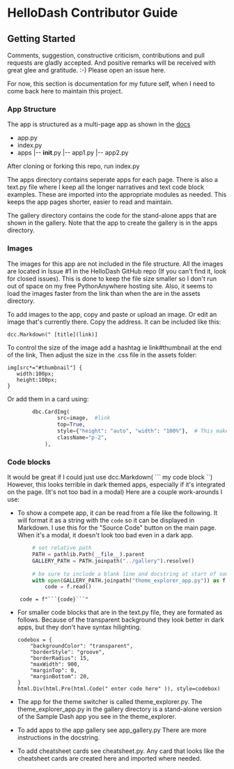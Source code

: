 
# HelloDash Contributor Guide

## Getting Started

Comments, suggestion, constructive criticism, contributions and pull requests are
gladly accepted.  And positive remarks will be received with great glee and gratitude. :-)
Please open an issue here.

For now, this section is documentation for my future self, when I need to come back here
to maintain this project.

### App Structure
The app is structured as a multi-page app as shown in the [docs](https://dash.plotly.com/urls)

- app.py
- index.py
- apps
   |-- __init__.py
   |-- app1.py
   |-- app2.py

After cloning or forking this repo, run index.py

The apps directory contains seperate apps for each page.  There is also a text.py file where I keep
all the longer narratives and text code block examples.  These are imported into the appropriate
modules as needed.  This keeps the app pages shorter, easier to read and maintain.

The gallery directory contains the code for the stand-alone apps that are shown in the gallery. 
Note that the app to create the gallery is in the apps directory. 

### Images
The images for this app are not included in the file structure.  All the images are located in
Issue #1 in the HelloDash GitHub repo (If you can't find it, look for closed issues).  This is
done to keep the file size smaller so I don't run out of space on my free PythonAnywhere hosting
site.  Also, it seems to  load the images faster from the link than when the are in the
assets directory.  

To add images to the app, copy and paste or upload an image. Or edit an image that's currently
there.  Copy the address.  It can be included like this:

    dcc.Markdown(" [title](link)]

To control the size of the image add a hashtag ie link#thumbnail  at the end of the link, 
Then adjust the size in the .css file in the assets folder:

    img[src*="#thumbnail"] {
       width:100px;
       height:100px;
    }

Or add them in a card using:

```python
        dbc.CardImg(
                src=image,  #link
                top=True,
                style={"height": "auto", "width": "100%"},  # This makes the scale right when resized
                className="p-2",
            ),

```

### Code blocks

It would be great if I could just use dcc.Markdown( ``` my code block ``)  However, this
looks terrible in dark themed apps, especially if it's integrated on the page. (It's not too bad in a modal)
Here are a couple work-arounds I use:


- To show a compete app, it can be read from a file like the following.  It will format it as 
a string with the ``` code ``` so it can be displayed in Markdown.  I use this for the "Source Code" button
  on the main page.  When it's a modal, it doesn't look too bad even in a dark app.
```python
        # set relative path
        PATH = pathlib.Path(__file__).parent
        GALLERY_PATH = PATH.joinpath("../gallery").resolve()
        
        # be sure to include a blank line and docstring at start of source file so it formats correctly
        with open(GALLERY_PATH.joinpath("theme_explorer_app.py")) as f:
            code = f.read()
```
        code = f"```{code}```"

- For smaller code blocks that are in the text.py file, they are formated as follows.  Because of the
transparent background they look better in dark apps, but they don't have syntax hilighting. 

    ```   
    codebox = {
        "backgroundColor": "transparent",
        "borderStyle": "groove",
        "borderRadius": 15,
        "maxWidth": 900,
        "marginTop": 0,
        "marginBottom": 20,
    }
    html.Div(html.Pre(html.Code(" enter code here" )), style=codebox)  
  ```
   
- The app for the theme switcher is called theme_explorer.py.  The theme_explorer_app.py in the gallery
directory is a stand-alone version of the Sample Dash app you see in the theme_explorer.
- To add apps to the app gallery see app_gallery.py  There are more instructions in the docstring.
- To add cheatsheet cards see cheatsheet.py.  Any card that looks like the cheatsheet cards are created
here and imported where needed.


    



